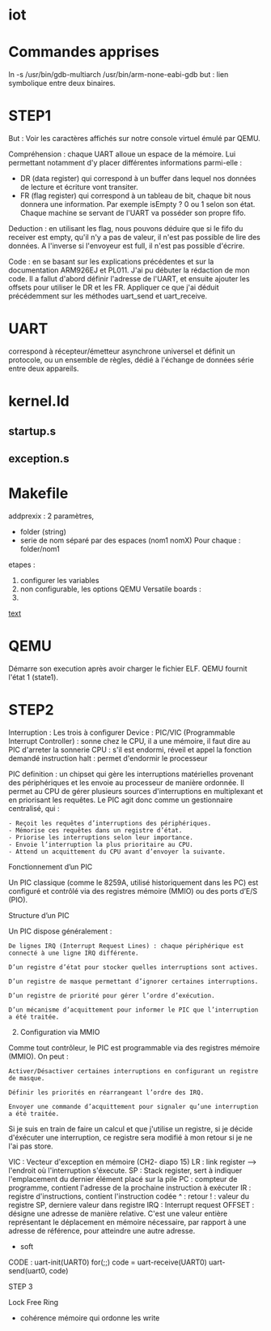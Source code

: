 # iot

# Commandes apprises
ln -s /usr/bin/gdb-multiarch /usr/bin/arm-none-eabi-gdb
but : lien symbolique entre deux binaires.



# STEP1
But : Voir les caractères affichés sur notre console virtuel émulé par QEMU.

Compréhension : 
chaque UART alloue un espace de la mémoire. Lui permettant notamment d'y placer différentes informations parmi-elle : 
- DR (data register) qui correspond à un buffer dans lequel nos données de lecture et écriture vont transiter. 
- FR (flag register) qui correspond à un tableau de bit, chaque bit nous donnera une information. Par exemple isEmpty ? 0 ou 1 selon son état.
Chaque machine se servant de l'UART va posséder son propre fifo.

Deduction :
en utilisant les flag, nous pouvons déduire que si le fifo du receiver est empty, qu'il n'y a pas de valeur, il n'est pas possible de lire des données. A l'inverse si l'envoyeur est full, il n'est pas possible d'écrire.

Code : en se basant sur les explications précédentes et sur la documentation ARM926EJ et PL011. J'ai pu débuter la rédaction de mon code. Il a fallut d'abord définir l'adresse de l'UART, et ensuite ajouter les offsets pour utiliser le DR et les FR.
Appliquer ce que j'ai déduit précédemment sur les méthodes uart_send et uart_receive.

# UART
correspond à récepteur/émetteur asynchrone universel et définit un protocole, ou un ensemble de règles, 
dédié à l'échange de données série entre deux appareils.


# kernel.ld 

## startup.s
## exception.s

# Makefile
addprexix : 2 paramètres, 
- folder (string)
- serie de nom séparé par des espaces (nom1 nomX)
Pour chaque : folder/nom1 

etapes :
1. configurer les variables
2. non configurable, les options QEMU
Versatile boards : 
3. 


[text](https://www.gnu.org/software/make/manual/make.html)







# QEMU
Démarre son execution après avoir charger le fichier ELF. 
QEMU fournit l'état 1 (state1).





# STEP2 


Interruption : 
Les trois à configurer
    Device : 
    PIC/VIC (Programmable Interrupt Controller) : sonne chez le CPU, il a une mémoire, il faut dire au PIC d'arreter la sonnerie
    CPU : s'il est endormi, réveil et appel la fonction demandé
    instruction halt : permet d'endormir le processeur

PIC definition : un chipset qui gère les interruptions matérielles provenant des périphériques et les envoie au processeur de manière ordonnée. Il permet au CPU de gérer plusieurs sources d'interruptions en multiplexant et en priorisant les requêtes.
Le PIC agit donc comme un gestionnaire centralisé, qui :

    - Reçoit les requêtes d’interruptions des périphériques.
    - Mémorise ces requêtes dans un registre d’état.
    - Priorise les interruptions selon leur importance.
    - Envoie l’interruption la plus prioritaire au CPU.
    - Attend un acquittement du CPU avant d’envoyer la suivante.


Fonctionnement d’un PIC

Un PIC classique (comme le 8259A, utilisé historiquement dans les PC) est configuré et contrôlé via des registres mémoire (MMIO) ou des ports d’E/S (PIO).

Structure d’un PIC

Un PIC dispose généralement :

    De lignes IRQ (Interrupt Request Lines) : chaque périphérique est connecté à une ligne IRQ différente.

    D’un registre d’état pour stocker quelles interruptions sont actives.

    D’un registre de masque permettant d’ignorer certaines interruptions.

    D’un registre de priorité pour gérer l’ordre d’exécution.

    D’un mécanisme d’acquittement pour informer le PIC que l’interruption a été traitée.

2. Configuration via MMIO

Comme tout contrôleur, le PIC est programmable via des registres mémoire (MMIO). On peut :

    Activer/Désactiver certaines interruptions en configurant un registre de masque.

    Définir les priorités en réarrangeant l’ordre des IRQ.

    Envoyer une commande d’acquittement pour signaler qu’une interruption a été traitée.
     

Si je suis en train de faire un calcul et que j'utilise un registre, si je décide d'éxécuter une interruption, ce registre sera modifié à mon retour
si je ne l'ai pas store. 




VIC : Vecteur d'exception en mémoire (CH2- diapo 15) 
LR : link register --> l'endroit où l'interruption s'éxecute.
SP : Stack register, sert à indiquer l'emplacement du dernier élément placé sur la pile
PC : compteur de programme, contient l'adresse de la prochaine instruction à exécuter
IR : registre d'instructions, contient l'instruction codée
^ : retour
! : valeur du registre SP, derniere valeur dans registre
IRQ : Interrupt request 
OFFSET : désigne une adresse de manière relative. C'est une valeur entière représentant le déplacement en mémoire nécessaire, par rapport à une adresse de référence, pour atteindre une autre adresse.





- soft 



CODE : 
uart-init(UART0)
for(;;)
    code = uart-receive(UART0)
    uart-send(uart0, code)





STEP 3 

Lock Free Ring
- cohérence mémoire qui ordonne les write